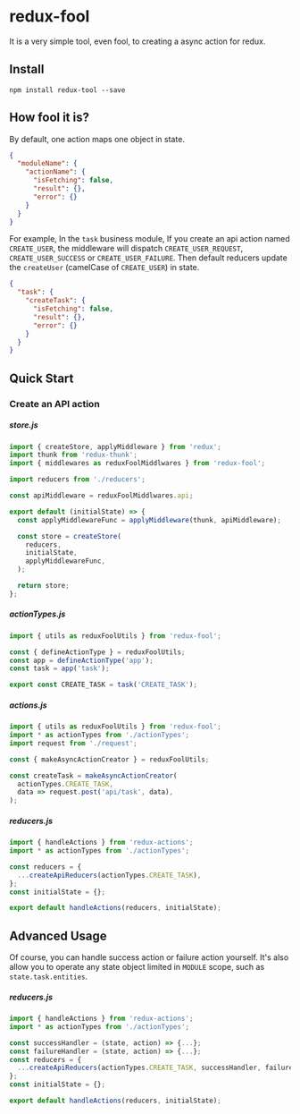 # redux-fool
It is a very simple tool, even fool, to creating a async action for redux. 

## Install
```
npm install redux-tool --save
```

## How fool it is?
By default, one action maps one object in state.

```json
{
  "moduleName": {
    "actionName": {
      "isFetching": false,
      "result": {},
      "error": {}
    }
  }
}
```

For example, In the ```task``` business module, If you create an api action named ``` CREATE_USER ```, the middleware will dispatch ``` CREATE_USER_REQUEST ```, ``` CREATE_USER_SUCCESS ``` or ``` CREATE_USER_FAILURE ```. Then default reducers update the ```createUser``` (camelCase of ```CREATE_USER```) in state.
```json
{
  "task": {
    "createTask": {
      "isFetching": false,
      "result": {},
      "error": {}
    }
  }
}
```

## Quick Start
### Create an API action
##### store.js
```javascript
import { createStore, applyMiddleware } from 'redux';
import thunk from 'redux-thunk';
import { middlewares as reduxFoolMiddlwares } from 'redux-fool';

import reducers from './reducers';

const apiMiddleware = reduxFoolMiddlwares.api;

export default (initialState) => {
  const applyMiddlewareFunc = applyMiddleware(thunk, apiMiddleware);

  const store = createStore(
    reducers,
    initialState,
    applyMiddlewareFunc,
  );

  return store;
};
```

##### actionTypes.js
```javascript
import { utils as reduxFoolUtils } from 'redux-fool';

const { defineActionType } = reduxFoolUtils;
const app = defineActionType('app');
const task = app('task');

export const CREATE_TASK = task('CREATE_TASK');

```

##### actions.js
```javascript
import { utils as reduxFoolUtils } from 'redux-fool';
import * as actionTypes from './actionTypes';
import request from './request';

const { makeAsyncActionCreator } = reduxFoolUtils;

const createTask = makeAsyncActionCreator(
  actionTypes.CREATE_TASK,
  data => request.post('api/task', data),
);
```

##### reducers.js
```javascript
import { handleActions } from 'redux-actions';
import * as actionTypes from './actionTypes';

const reducers = {
  ...createApiReducers(actionTypes.CREATE_TASK),
};
const initialState = {};

export default handleActions(reducers, initialState);
```
## Advanced Usage
Of course, you can handle success action or failure action yourself. It's also allow you to operate any state object limited in ```MODULE``` scope, such as ```state.task.entities```.
##### reducers.js
```javascript
import { handleActions } from 'redux-actions';
import * as actionTypes from './actionTypes';

const successHandler = (state, action) => {...};
const failureHandler = (state, action) => {...};
const reducers = {
  ...createApiReducers(actionTypes.CREATE_TASK, successHandler, failureHandler),
};
const initialState = {};

export default handleActions(reducers, initialState);
